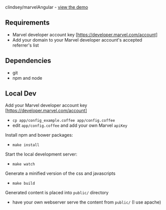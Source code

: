 clindsey/marvelAngular - [view the demo](http://clindsey.github.io/marvelAngular/)

Requirements
---
* Marvel developer account key [https://developer.marvel.com/account]
* Add your domain to your Marvel developer account's accepted referrer's list

Dependencies
---
* git
* npm and node

Local Dev
---
Add your Marvel developer account key [https://developer.marvel.com/account]
* `cp app/config_example.coffee app/config.coffee`
* edit `app/config.coffee` and add your own Marvel `apiKey`

Install npm and bower packages:
* `make install`

Start the local development server:
* `make watch`

Generate a minified version of the css and javascripts
* `make build`

Generated content is placed into `public/` directory
* have your own webserver serve the content from `public/` (I use apache)
